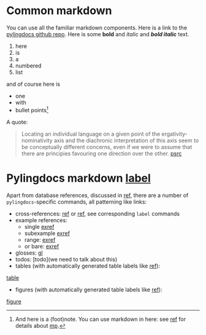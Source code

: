 # Common markdown
You can use all the familiar markdown components.
Here is a link to the [pylingdocs github repo](https://github.com/fmatter/pylingdocs/).
Here is some **bold** and _italic_ and **_bold italic_** text.

1. here
2. is
3. a
4. numbered
3. list

and of course here is

* one
* with
* bullet points[^3]

A quote:

> Locating an individual language on a given point of the ergativity-nominativity axis and the diachronic interpretation of this axis seem to be conceptually different concerns, even if we were to assume that there are principies favouring one direction over the other. [psrc](alvarez1998split[71])

[^3]: And here is a (foot)note. You can use markdown in here: see [ref](sec:data) for details about [mp](apa-se).

# Pylingdocs markdown [label](pld-md)

Apart from database references, discussed in [ref](sec:sources), there are a number of `pylingdocs`-specific commands, all patterning like links:

* cross-references: [ref](common-markdown) or [ref](sec:intro), see corresponding `label` commands
* example references:
    * single [exref](ekiri-13)
    * subexample [exref](ekiri-10)
    * range: [exref](ekiri-13?end=ekiri-11)
    * or bare: [exref](ekiri-11?bare)
* glosses: [gl](acc)
* todos: [todo](we need to talk about this)
* tables (with automatically generated table labels like [ref](tab:consonants)):

[table](consonants)

* figures (with automatically generated table labels like [ref](fig:cognates)):

[figure](cognates)